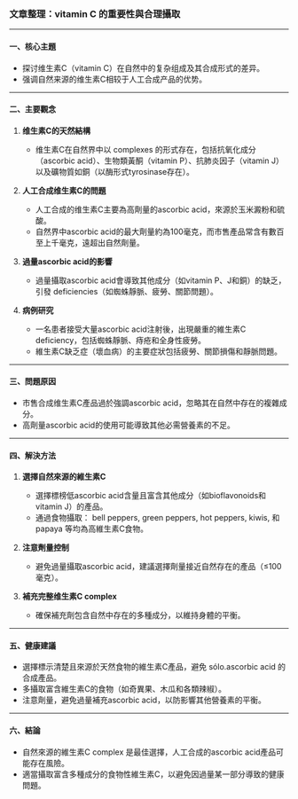 ### 文章整理：vitamin C 的重要性與合理攝取

---

#### 一、核心主題  
- 探讨维生素C（vitamin C）在自然中的复杂组成及其合成形式的差异。  
- 强调自然来源的维生素C相较于人工合成产品的优势。  

---

#### 二、主要觀念  
1. **维生素C的天然結構**  
   - 维生素C在自然界中以 complexes 的形式存在，包括抗氧化成分（ascorbic acid）、生物類黃酮（vitamin P）、抗肺炎因子（vitamin J）以及礦物質如銅（以酶形式tyrosinase存在）。  

2. **人工合成维生素C的問題**  
   - 人工合成的维生素C主要為高劑量的ascorbic acid，來源於玉米澱粉和硫酸。  
   - 自然界中ascorbic acid的最大劑量約為100毫克，而市售產品常含有數百至上千毫克，遠超出自然劑量。  

3. **過量ascorbic acid的影響**  
   - 過量攝取ascorbic acid會導致其他成分（如vitamin P、J和銅）的缺乏，引發 deficiencies（如蜘蛛靜脈、疲勞、關節問題）。  

4. **病例研究**  
   - 一名患者接受大量ascorbic acid注射後，出現嚴重的維生素C deficiency，包括蜘蛛靜脈、痔疮和全身性疲勞。  
   - 維生素C缺乏症（壞血病）的主要症狀包括疲勞、關節損傷和靜脈問題。  

---

#### 三、問題原因  
- 市售合成维生素C產品過於強調ascorbic acid，忽略其在自然中存在的複雜成分。  
- 高劑量ascorbic acid的使用可能導致其他必需營養素的不足。  

---

#### 四、解決方法  
1. **選擇自然來源的維生素C**  
   - 選擇標榜低ascorbic acid含量且富含其他成分（如bioflavonoids和vitamin J）的產品。  
   - 通過食物攝取： bell peppers, green peppers, hot peppers, kiwis, 和 papaya 等均為高維生素C食物。  

2. **注意劑量控制**  
   - 避免過量攝取ascorbic acid，建議選擇劑量接近自然存在的產品（≤100毫克）。  

3. **補充完整维生素C complex**  
   - 確保補充劑包含自然中存在的多種成分，以維持身體的平衡。  

---

#### 五、健康建議  
- 選擇標示清楚且來源於天然食物的維生素C產品，避免 sólo.ascorbic acid 的合成產品。  
- 多攝取富含維生素C的食物（如奇異果、木瓜和各類辣椒）。  
- 注意劑量，避免過量補充ascorbic acid，以防影響其他營養素的平衡。  

---

#### 六、結論  
- 自然來源的維生素C complex 是最佳選擇，人工合成的ascorbic acid產品可能存在風險。  
- 適當攝取富含多種成分的食物性維生素C，以避免因過量某一部分導致的健康問題。